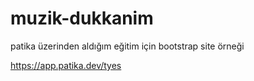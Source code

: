 # muzik-dukkanim

patika üzerinden aldığım eğitim için bootstrap site örneği

https://app.patika.dev/tyes
